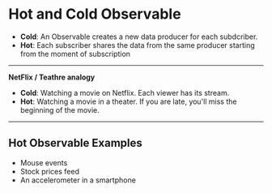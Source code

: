 # Hot and Cold Observable

- **Cold**: An Observable creates a new data producer for each subdcriber.
- **Hot**: Each subscriber shares the data from the same producer starting from the moment of subscription
---
**NetFlix / Teathre analogy**
- **Cold**: Watching a movie on Netflix. Each viewer has its stream.
- **Hot**: Watching a movie in a theater. If you are late, you'll miss the beginning of the movie.
---
## Hot Observable Examples
- Mouse events
- Stock prices feed
- An accelerometer in a smartphone

